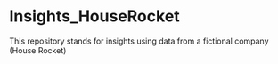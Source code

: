 # Insights_HouseRocket
This repository stands for insights using data from a fictional company (House Rocket)
